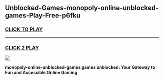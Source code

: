 
## Unblocked-Games-monopoly-online-unblocked-games-Play-Free-p6fku
<h3>
<a href="https://premium76.site?title=monopoly-online-unblocked-games&ref=15A">CLICK TO PLAY</a></h3>
<hr>

<h3>
<a href="https://premium76.site?title=monopoly-online-unblocked-games&ref=15A">CLICK 2 PLAY</a>
  
</h3>

<a href="https://premium76.site?title=monopoly-online-unblocked-games&ref=15A"><img src="https://clearcache.store/games.png"></a>


**monopoly-online-unblocked-games games unblocked: Your Gateway to Fun and Accessible Online Gaming**
